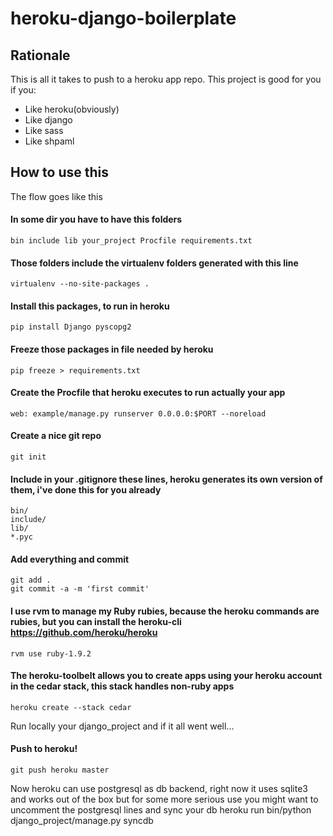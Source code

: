 # heroku-django-boilerplate

## Rationale
This is all it takes to push to a heroku app repo.
This project is good for you if you:
- Like heroku(obviously)
- Like django
- Like sass
- Like shpaml

## How to use this
The flow goes like this

#### In some dir you have to have this folders
    bin include lib your_project Procfile requirements.txt

#### Those folders include the virtualenv folders generated with this line
    virtualenv --no-site-packages .

#### Install this packages, to run in heroku
    pip install Django pyscopg2

#### Freeze those packages in file needed by heroku
    pip freeze > requirements.txt

#### Create the Procfile that heroku executes to run actually your app
    web: example/manage.py runserver 0.0.0.0:$PORT --noreload

#### Create a nice git repo
    git init

#### Include in your .gitignore these lines, heroku generates its own version of them, i've done this for you already
    bin/
    include/
    lib/
    *.pyc

#### Add everything and commit
    git add .
    git commit -a -m 'first commit'

#### I use rvm to manage my Ruby rubies, because the heroku commands are rubies, but you can install the heroku-cli https://github.com/heroku/heroku
    rvm use ruby-1.9.2

#### The heroku-toolbelt allows you to create apps using your heroku account in the cedar stack, this stack handles non-ruby apps
    heroku create --stack cedar

Run locally your django_project and if it all went well...

#### Push to heroku!
    git push heroku master

Now heroku can use postgresql as db backend, right now it uses sqlite3 and works out of the box
but for some more serious use you might want to uncomment the postgresql lines and sync your db
    heroku run bin/python django_project/manage.py syncdb

